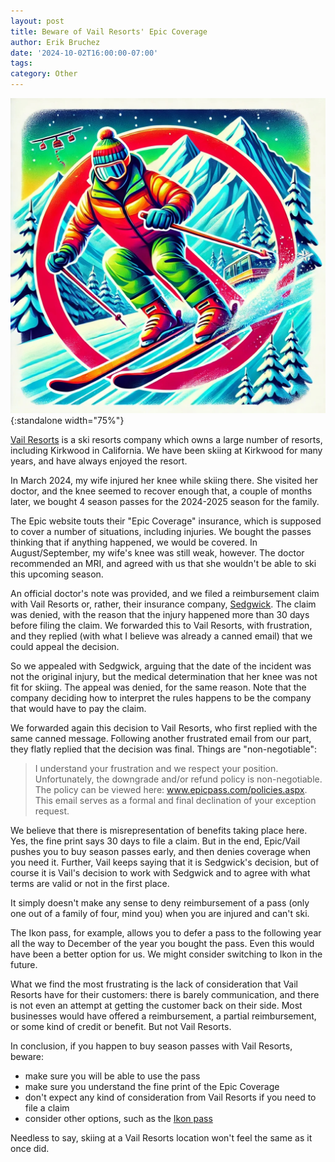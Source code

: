 ```yaml
---
layout: post
title: Beware of Vail Resorts' Epic Coverage
author: Erik Bruchez
date: '2024-10-02T16:00:00-07:00'
tags:
category: Other
---
```


![Kirkwood](/assets/posts/vail-resorts/no-ski.jpg){:standalone width="75%"}

[Vail Resorts](https://en.wikipedia.org/wiki/Vail_Resorts) is a ski resorts company which owns a large number of resorts, including Kirkwood in California. We have been skiing at Kirkwood for many years, and have always enjoyed the resort.

In March 2024, my wife injured her knee while skiing there. She visited her doctor, and the knee seemed to recover enough that, a couple of months later, we bought 4 season passes for the 2024-2025 season for the family.

The Epic website touts their "Epic Coverage" insurance, which is supposed to cover a number of situations, including injuries. We bought the passes thinking that if anything happened, we would be covered. In August/September, my wife's knee was still weak, however. The doctor recommended an MRI, and agreed with us that she wouldn't be able to ski this upcoming season.

An official doctor's note was provided, and we filed a reimbursement claim with Vail Resorts or, rather, their insurance company, [Sedgwick](https://www.sedgwick.com/). The claim was denied, with the reason that the injury happened more than 30 days before filing the claim. We forwarded this to Vail Resorts, with frustration, and they replied (with what I believe was already a canned email) that we could appeal the decision.

So we appealed with Sedgwick, arguing that the date of the incident was not the original injury, but the medical determination that her knee was not fit for skiing. The appeal was denied, for the same reason. Note that the company deciding how to interpret the rules happens to be the company that would have to pay the claim.

We forwarded again this decision to Vail Resorts, who first replied with the same canned message. Following another frustrated email from our part, they flatly replied that the decision was final. Things are "non-negotiable":

> I understand your frustration and we respect your position. Unfortunately, the downgrade and/or refund policy is non-negotiable. The policy can be viewed here: www.epicpass.com/policies.aspx. This email serves as a formal and final declination of your exception request.

We believe that there is misrepresentation of benefits taking place here. Yes, the fine print says 30 days to file a claim. But in the end, Epic/Vail pushes you to buy season passes early, and then denies coverage when you need it. Further, Vail keeps saying that it is Sedgwick's decision, but of course it is Vail's decision to work with Sedgwick and to agree with what terms are valid or not in the first place.

It simply doesn't make any sense to deny reimbursement of a pass (only one out of a family of four, mind you) when you are injured and can't ski.

The Ikon pass, for example, allows you to defer a pass to the following year all the way to December of the year you bought the pass. Even this would have been a better option for us. We might consider switching to Ikon in the future.

What we find the most frustrating is the lack of consideration that Vail Resorts have for their customers: there is barely communication, and there is not even an attempt at getting the customer back on their side. Most businesses would have offered a reimbursement, a partial reimbursement, or some kind of credit or benefit. But not Vail Resorts.

In conclusion, if you happen to buy season passes with Vail Resorts, beware:

- make sure you will be able to use the pass
- make sure you understand the fine print of the Epic Coverage
- don't expect any kind of consideration from Vail Resorts if you need to file a claim
- consider other options, such as the [Ikon pass](https://www.ikonpass.com/)

Needless to say, skiing at a Vail Resorts location won't feel the same as it once did.
